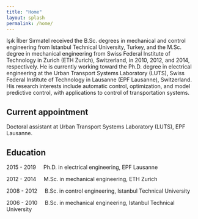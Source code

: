 ```yaml
---
title: "Home"
layout: splash
permalink: /home/
---
```


Işık İlber Sırmatel received the B.Sc. degrees in mechanical and control engineering from Istanbul Technical University, Turkey, and the M.Sc. degree in mechanical engineering from Swiss Federal Institute of Technology in Zurich (ETH Zurich), Switzerland, in 2010, 2012, and 2014, respectively. He is currently working toward the Ph.D. degree in electrical engineering at the Urban Transport Systems Laboratory (LUTS), Swiss Federal Institute of Technology in Lausanne (EPF Lausanne), Switzerland. His research interests include automatic control, optimization, and model predictive control, with applications to control of transportation systems.

## Current appointment

Doctoral assistant at Urban Transport Systems Laboratory (LUTS), EPF Lausanne.

## Education

2015 - 2019 &nbsp;&nbsp;&nbsp; Ph.D. in electrical engineering, EPF Lausanne

2012 - 2014 &nbsp;&nbsp;&nbsp; M.Sc. in mechanical engineering, ETH Zurich

2008 - 2012 &nbsp;&nbsp;&nbsp; B.Sc. in control engineering, Istanbul Technical University

2006 - 2010 &nbsp;&nbsp;&nbsp; B.Sc. in mechanical engineering, Istanbul Technical University
